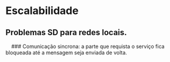 
# Escalabilidade
  ## Problemas SD para redes locais.
     
    ### Comunicação sincrona: a parte que requista o serviço fica bloqueada até a mensagem seja enviada de volta.
   
    
